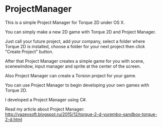 # ProjectManager
This is a simple Project Manager for Torque 2D under OS X.

You can simply make a new 2D game with Torque 2D and Project Manager.

Just call your future project, add your company, select a folder where Torque 2D is installed, 
choose a folder for your next project then click "Create Project" button.

After that Project Manager creates a simple game for you with scene, scenewindow, input manager and sprite at the center of the screen.

Also Project Manager can create a Torsion project for your game.

You can use Project Manager to begin developing your own games with Torque 2D.

I developed a Project Manager using C#.

Read my article about Project Manager: http://yazevsoft.blogspot.ru/2015/12/torque-2-d-yurembo-sandbox-torque-2-d.html
